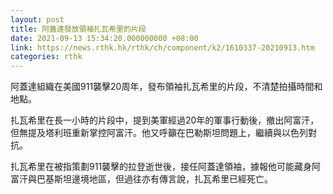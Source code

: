 ```yaml
---
layout: post
title: 阿蓋達發放領袖扎瓦希里的片段
date: 2021-09-13 15:34:20.000000000 +08:00
link: https://news.rthk.hk/rthk/ch/component/k2/1610337-20210913.htm
categories: rthk
---
```


阿蓋達組織在美國911襲擊20周年，發布領袖扎瓦希里的片段，不清楚拍攝時間和地點。

扎瓦希里在長一小時的片段中，提到美軍經過20年的軍事行動後，撤出阿富汗，但無提及塔利班重新掌控阿富汗。他又呼籲在巴勒斯坦問題上，繼續與以色列對抗。

扎瓦希里在被指策劃911襲擊的拉登逝世後，接任阿蓋達領袖，據報他可能藏身阿富汗與巴基斯坦邊境地區，但過往亦有傳言說，扎瓦希里已經死亡。
